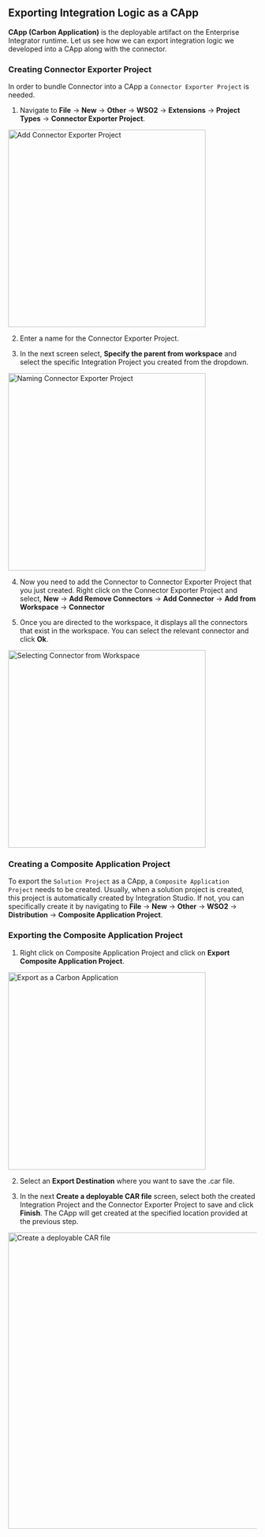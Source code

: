 ## Exporting Integration Logic as a CApp

**CApp (Carbon Application)** is the deployable artifact on the Enterprise Integrator runtime. Let us see how we can export integration logic we developed into a CApp along with the connector. 

### Creating Connector Exporter Project

In order to bundle Connector into a CApp a `Connector Exporter Project` is needed.  

1. Navigate to **File** -> **New** -> **Other** -> **WSO2** -> **Extensions** -> **Project Types** -> **Connector Exporter Project**.<br> 
  <img src="/assets/img/connectors/connector-exporter-project-1.png" title="Add Connector Exporter Project" width="400" alt="Add Connector Exporter Project" />

2. Enter a name for the Connector Exporter Project. 

3. In the next screen select, **Specify the parent from workspace** and select the specific Integration Project you created from the dropdown. 
  <img src="/assets/img/connectors/connector-exporter-project-naming.png" title="Naming Connector Exporter Project" width="400" alt="Naming Connector Exporter Project" />

4. Now you need to add the Connector to Connector Exporter Project that you just created. Right click on the Connector Exporter Project and select, **New** -> **Add Remove Connectors** -> **Add Connector** -> **Add from Workspace** -> **Connector**

5. Once you are directed to the workspace, it displays all the connectors that exist in the workspace. You can select the relevant connector and click **Ok**. 
  <img src="/assets/img/connectors/adding-connector-to-exporter-project-3.png" title="Selecting Connector from Workspace" width="400" alt="Selecting Connector from Workspace" />

### Creating a Composite Application Project

To export the `Solution Project` as a CApp, a `Composite Application Project` needs to be created. Usually, when a solution project is created, this project is automatically created by Integration Studio. If not, you can specifically create it by navigating to  **File** -> **New** -> **Other** -> **WSO2** -> **Distribution** -> **Composite Application Project**. 

### Exporting the Composite Application Project
1. Right click on Composite Application Project and click on **Export Composite Application Project**.<br> 
  <img src="/assets/img/connectors/capp-project1.png" title="Export as a Carbon Application" width="400" alt="Export as a Carbon Application" />

2. Select an **Export Destination** where you want to save the .car file. 

3. In the next **Create a deployable CAR file** screen, select both the created Integration Project and the Connector Exporter Project to save and click **Finish**. The CApp will get created at the specified location provided at the previous step. 
  <img src="/assets/img/connectors/saving-projects.png" title="Create a deployable CAR file" width="600" alt="Create a deployable CAR file" />
